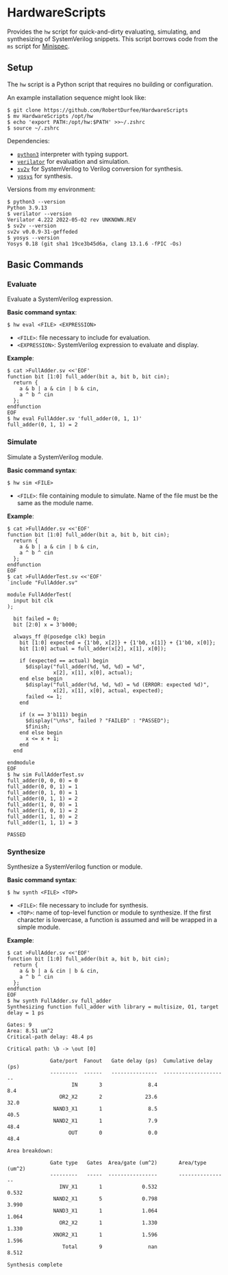 # HardwareScripts

Provides the `hw` script for quick-and-dirty evaluating, simulating, and
synthesizing of SystemVerilog snippets. This script borrows code from the `ms`
script for [Minispec](https://github.com/minispec-hdl/minispec).

## Setup

The `hw` script is a Python script that requires no building or configuration.

An example installation sequence might look like:

    $ git clone https://github.com/RobertDurfee/HardwareScripts
    $ mv HardwareScripts /opt/hw
    $ echo 'export PATH:/opt/hw:$PATH' >>~/.zshrc
    $ source ~/.zshrc

Dependencies:

- [`python3`](https://www.python.org/downloads/) interpreter with typing
  support.
- [`verilator`](https://github.com/verilator/verilator) for evaluation and
  simulation.
- [`sv2v`](https://github.com/zachjs/sv2v) for SystemVerilog to Verilog
  conversion for synthesis.
- [`yosys`](https://github.com/YosysHQ/yosys) for synthesis.

Versions from my environment:

    $ python3 --version
    Python 3.9.13
    $ verilator --version
    Verilator 4.222 2022-05-02 rev UNKNOWN.REV
    $ sv2v --version
    sv2v v0.0.9-31-geffeded
    $ yosys --version
    Yosys 0.18 (git sha1 19ce3b45d6a, clang 13.1.6 -fPIC -Os)

## Basic Commands

### Evaluate

Evaluate a SystemVerilog expression.

**Basic command syntax**:

    $ hw eval <FILE> <EXPRESSION>

- `<FILE>`: file necessary to include for evaluation.
- `<EXPRESSION>`: SystemVerilog expression to evaluate and display.

**Example**:

    $ cat >FullAdder.sv <<'EOF'
    function bit [1:0] full_adder(bit a, bit b, bit cin);
      return {
        a & b | a & cin | b & cin,
        a ^ b ^ cin
      };
    endfunction
    EOF
    $ hw eval FullAdder.sv 'full_adder(0, 1, 1)'
    full_adder(0, 1, 1) = 2

### Simulate

Simulate a SystemVerilog module.

**Basic command syntax**:

    $ hw sim <FILE>

- `<FILE>`: file containing module to simulate. Name of the file must be the
  same as the module name.

**Example**:

    $ cat >FullAdder.sv <<'EOF'
    function bit [1:0] full_adder(bit a, bit b, bit cin);
      return {
        a & b | a & cin | b & cin,
        a ^ b ^ cin
      };
    endfunction
    EOF
    $ cat >FullAdderTest.sv <<'EOF'
    `include "FullAdder.sv"

    module FullAdderTest(
      input bit clk
    );

      bit failed = 0;
      bit [2:0] x = 3'b000;

      always_ff @(posedge clk) begin
        bit [1:0] expected = {1'b0, x[2]} + {1'b0, x[1]} + {1'b0, x[0]};
        bit [1:0] actual = full_adder(x[2], x[1], x[0]);

        if (expected == actual) begin
          $display("full_adder(%d, %d, %d) = %d",
                   x[2], x[1], x[0], actual);
        end else begin
          $display("full_adder(%d, %d, %d) = %d (ERROR: expected %d)",
                   x[2], x[1], x[0], actual, expected);
          failed <= 1;
        end

        if (x == 3'b111) begin
          $display("\n%s", failed ? "FAILED" : "PASSED");
          $finish;
        end else begin
          x <= x + 1;
        end
      end

    endmodule
    EOF
    $ hw sim FullAdderTest.sv
    full_adder(0, 0, 0) = 0
    full_adder(0, 0, 1) = 1
    full_adder(0, 1, 0) = 1
    full_adder(0, 1, 1) = 2
    full_adder(1, 0, 0) = 1
    full_adder(1, 0, 1) = 2
    full_adder(1, 1, 0) = 2
    full_adder(1, 1, 1) = 3

    PASSED

### Synthesize

Synthesize a SystemVerilog function or module.

**Basic command syntax**:

    $ hw synth <FILE> <TOP>

- `<FILE>`: file necessary to include for synthesis.
- `<TOP>`: name of top-level function or module to synthesize. If the first
  character is lowercase, a function is assumed and will be wrapped in a simple
  module.

**Example**:

    $ cat >FullAdder.sv <<'EOF'
    function bit [1:0] full_adder(bit a, bit b, bit cin);
      return {
        a & b | a & cin | b & cin,
        a ^ b ^ cin
      };
    endfunction
    EOF
    $ hw synth FullAdder.sv full_adder
    Synthesizing function full_adder with library = multisize, O1, target delay = 1 ps

    Gates: 9
    Area: 8.51 um^2
    Critical-path delay: 48.4 ps

    Critical path: \b -> \out [0]

                  Gate/port  Fanout   Gate delay (ps)  Cumulative delay (ps)
                  ---------  ------   ---------------  ---------------------
                         IN       3               8.4                    8.4
                     OR2_X2       2              23.6                   32.0
                   NAND3_X1       1               8.5                   40.5
                   NAND2_X1       1               7.9                   48.4
                        OUT       0               0.0                   48.4

    Area breakdown:

                  Gate type   Gates  Area/gate (um^2)       Area/type (um^2)
                  ---------   -----  ----------------       ----------------
                     INV_X1       1             0.532                  0.532
                   NAND2_X1       5             0.798                  3.990
                   NAND3_X1       1             1.064                  1.064
                     OR2_X2       1             1.330                  1.330
                   XNOR2_X1       1             1.596                  1.596
                      Total       9               nan                  8.512

    Synthesis complete
